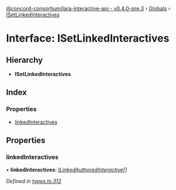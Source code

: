 [@concord-consortium/lara-interactive-api - v0.4.0-pre.3](../README.md) › [Globals](../globals.md) › [ISetLinkedInteractives](isetlinkedinteractives.md)

# Interface: ISetLinkedInteractives

## Hierarchy

* **ISetLinkedInteractives**

## Index

### Properties

* [linkedInteractives](isetlinkedinteractives.md#linkedinteractives)

## Properties

###  linkedInteractives

• **linkedInteractives**: *[ILinkedAuthoredInteractive](ilinkedauthoredinteractive.md)[]*

*Defined in [types.ts:312](../../../lara-typescript/src/interactive-api-client/types.ts#L312)*
